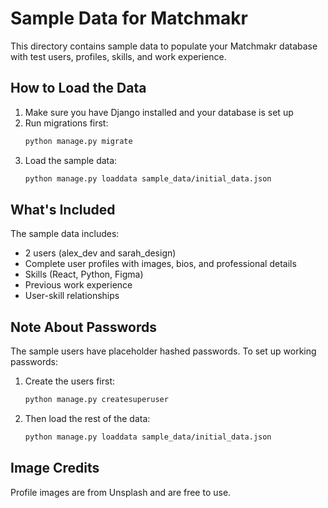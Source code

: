 # Sample Data for Matchmakr

This directory contains sample data to populate your Matchmakr database with test users, profiles, skills, and work experience.

## How to Load the Data

1. Make sure you have Django installed and your database is set up
2. Run migrations first:
   ```bash
   python manage.py migrate
   ```
3. Load the sample data:
   ```bash
   python manage.py loaddata sample_data/initial_data.json
   ```

## What's Included

The sample data includes:
- 2 users (alex_dev and sarah_design)
- Complete user profiles with images, bios, and professional details
- Skills (React, Python, Figma)
- Previous work experience
- User-skill relationships

## Note About Passwords

The sample users have placeholder hashed passwords. To set up working passwords:

1. Create the users first:
   ```bash
   python manage.py createsuperuser
   ```
2. Then load the rest of the data:
   ```bash
   python manage.py loaddata sample_data/initial_data.json
   ```

## Image Credits

Profile images are from Unsplash and are free to use. 
